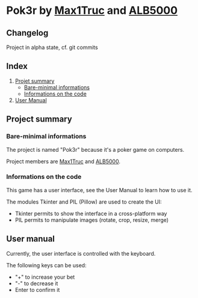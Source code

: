 # Pok3r by [Max1Truc](https://github.com/Max1Truc) and [ALB5000](https://github.com/Alb5000-Dev)

## Changelog

Project in alpha state, cf. git commits

## Index

1. [Projet summary](#project-summary)
    - [Bare-minimal informations](#bare-minimal-informations)
    - [Informations on the code](#informations-on-the-code)
2. [User Manual](#user-manual)

## Project summary

### Bare-minimal informations

The project is named "Pok3r" because it's a poker game on computers.

Project members are [Max1Truc](https://github.com/Max1Truc) and [ALB5000](https://github.com/Alb5000-Dev).

### Informations on the code

This game has a user interface, see the User Manual to learn how to use it.

The modules Tkinter and PIL (Pillow) are used to create the UI:
  - Tkinter permits to show the interface in a cross-platform way
  - PIL permits to manipulate images (rotate, crop, resize, merge)

## User manual

Currently, the user interface is controlled with the keyboard.

The following keys can be used:
  - "+" to increase your bet
  - "-" to decrease it
  - Enter to confirm it
